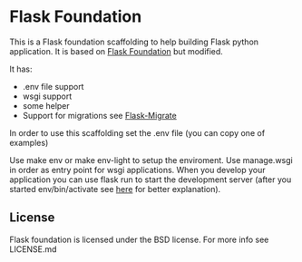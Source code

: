 # Flask Foundation 

This is a Flask foundation scaffolding to help building Flask python application. It is based on [Flask Foundation](https://github.com/JackStouffer/Flask-Foundation) but modified.

It has:
* .env file support
* wsgi support
* some helper
* Support for migrations see [Flask-Migrate](https://flask-migrate.readthedocs.io/en/)

In order to use this scaffolding set the .env file (you can copy one of examples)

Use make env or make env-light to setup the enviroment.
Use manage.wsgi in order as entry point for wsgi applications.
When you develop your application you can use flask run to start the development server (after you started env/bin/activate see [here](http://flask.pocoo.org/docs/0.12/installation/#virtualenv) for better explanation).

## License

Flask foundation is licensed under the BSD license. For more info see LICENSE.md

